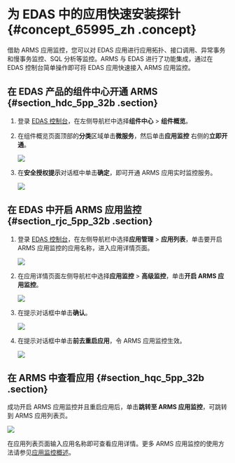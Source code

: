 # 为 EDAS 中的应用快速安装探针 {#concept_65995_zh .concept}

借助 ARMS 应用监控，您可以对 EDAS 应用进行应用拓扑、接口调用、异常事务和慢事务监控、SQL 分析等监控。ARMS 与 EDAS 进行了功能集成，通过在 EDAS 控制台简单操作即可将 EDAS 应用快速接入 ARMS 应用监控。

## 在 EDAS 产品的组件中心开通 ARMS {#section_hdc_5pp_32b .section}

1.  登录 [EDAS 控制台](https://edas.console.aliyun.com/#/home)，在左侧导航栏中选择**组件中心** \> **组件概览**。
2.  在组件概览页面顶部的**分类**区域单击**微服务**，然后单击**应用监控** 右侧的**立即开通**。

    ![](http://static-aliyun-doc.oss-cn-hangzhou.aliyuncs.com/assets/img/152234/155713050743112_zh-CN.png)

3.  在**安全授权提示**对话框中单击**确定**，即可开通 ARMS 应用实时监控服务。

    ![](http://static-aliyun-doc.oss-cn-hangzhou.aliyuncs.com/assets/img/152234/155713050743113_zh-CN.png)


## 在 EDAS 中开启 ARMS 应用监控 {#section_rjc_5pp_32b .section}

1.  登录 [EDAS 控制台](https://edas.console.aliyun.com/#/home)，在左侧导航栏中选择**应用管理** \> **应用列表**，单击要开启 ARMS 应用监控的应用名称，进入应用详情页面。

    ![](http://static-aliyun-doc.oss-cn-hangzhou.aliyuncs.com/assets/img/152234/155713050743114_zh-CN.png)

2.  在应用详情页面左侧导航栏中选择**应用监控** \> **高级监控**，单击**开启 ARMS 应用监控**。

    ![](http://static-aliyun-doc.oss-cn-hangzhou.aliyuncs.com/assets/img/152234/155713050743115_zh-CN.png)

3.  在提示对话框中单击**确认**。

    ![](http://static-aliyun-doc.oss-cn-hangzhou.aliyuncs.com/assets/img/152234/155713050743116_zh-CN.png)

4.  在提示对话框中单击**前去重启应用**，令 ARMS 应用监控生效。

    ![](http://static-aliyun-doc.oss-cn-hangzhou.aliyuncs.com/assets/img/152234/155713050743117_zh-CN.png)


## 在 ARMS 中查看应用 {#section_hqc_5pp_32b .section}

成功开启 ARMS 应用监控并且重启应用后，单击**跳转至 ARMS 应用监控**，可跳转到 ARMS 应用列表页。

![](http://static-aliyun-doc.oss-cn-hangzhou.aliyuncs.com/assets/img/152234/155713050743118_zh-CN.png)

在应用列表页面输入应用名称即可查看应用详情。更多 ARMS 应用监控的使用方法请参见[应用监控概述](intl.zh-CN/应用监控/应用监控概述.md#)。

